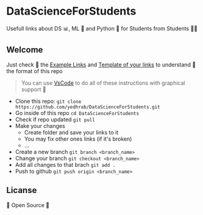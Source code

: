 # DataScienceForStudents

Usefull links about DS 📊, ML 🧠 and Python 🐍 for Students from Students 👨‍🏫

## Welcome

Just check 👀 the [Example Links](X%20-%20Example%20Links.md) and [Template of your links](0%20-%20Template%20of%20your%20links.md) to understand 🤔 the format of this repo

> You can use [VsCode](https://code.visualstudio.com/docs/editor/versioncontrol) to do all of these instructions with graphical support 🚀

- Clone this repo: `git clone https://github.com/yedhrab/DataScienceForStudents.git`
- Go inside of this repo `cd DataScienceForStudents`
- Check if repo updated `git pull`
- Make your changes
  - Create folder and save your links to it
  - You may fix other ones links (if it's broken)
  - ...
- Create a new branch `git branch <branch_name>`
- Change your branch `git checkout <branch_name>`
- Add all changes to that brach `git add .`
- Push to github `git push origin <branch_name>`

## Licanse

🎈 Open Source 🎈
